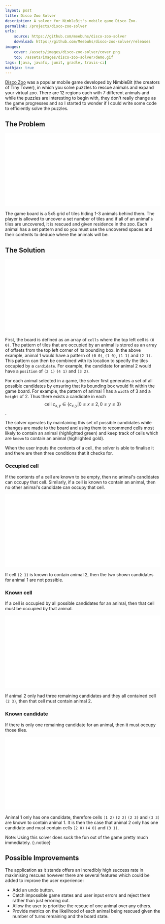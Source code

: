 ```yaml
---
layout: post
title: Disco Zoo Solver
description: A solver for NimbleBit's mobile game Disco Zoo.
permalink: /projects/disco-zoo-solver
urls:
    source: https://github.com/meebuhs/disco-zoo-solver
    download: https://github.com/Meebuhs/disco-zoo-solver/releases
images:
    cover: /assets/images/disco-zoo-solver/cover.png
    top: /assets/images/disco-zoo-solver/demo.gif
tags: [java, javafx, junit, gradle, travis-ci]
mathjax: true
---
```


[Disco Zoo](https://en.wikipedia.org/wiki/Disco_Zoo) was a popular mobile game developed by NimbleBit (the creators of Tiny Tower), in which you solve puzzles to rescue animals and expand your virtual zoo. There are 12 regions each with 7 different animals and while the puzzles are interesting to begin with, they don't really change as the game progresses and so I started to wonder if I could write some code to efficiently solve the puzzles.

## The Problem

<div class="clickable-image"><a href="/assets/images/disco-zoo-solver/game-screenshot.jpg">
    <img src="/assets/images/blank.png" alt="Disco zoo solver - game screenshot" data-echo="/assets/images/disco-zoo-solver/game-screenshot.jpg" />
</a></div>

The game board is a 5x5 grid of tiles hiding 1-3 animals behind them. The player is allowed to uncover a set number of tiles and if all of an animal's tiles are uncovered, it is rescued and given residence in the zoo. Each animal has a set pattern and so you must use the uncovered spaces and their contents to deduce where the animals will be.

## The Solution

<div class="clickable-image"><a href="/assets/images/disco-zoo-solver/candidates.png" style="max-width: 400px">
    <img src="/assets/images/blank.png" alt="Disco zoo solver - candidate generation" data-echo="/assets/images/disco-zoo-solver/candidates.png" />
</a></div>

First, the board is defined as an array of `cells` where the top left cell is `(0 0)`. The pattern of tiles that are occupied by an animal is stored as an array of offsets from the top left corner of its bounding box. In the above example, animal 1 would have a pattern of `(0 0)`, `(1 0)`, `(1 1)` and `(2 1)`. This pattern can then be combined with its location to specify the tiles occupied by a `candidate`. For example, the candidate for animal 2 would have a `position` of `(2 1)` `(4 1)` and `(3 2)`.

For each animal selected in a game, the solver first generates a set of all possible candidates by ensuring that its bounding box would fit within the game board. For example, the pattern of animal 1 has a `width` of 3 and a `height` of 2. Thus there exists a candidate in each 
$$ \text{cell } c_{x, y} \in \{c_{x, y} | 0 \leq x \leq 2, 0 \leq y \leq 3\} $$. 

The solver operates by maintaining this set of possible candidates while changes are made to the board and using them to recommend cells most likely to contain an animal (highlighted green) and keep track of cells which are `known` to contain an animal (highlighted gold).

When the user inputs the contents of a cell, the solver is able to finalise it and there are then three conditions that it checks for.

### Occupied cell

If the contents of a cell are known to be empty, then no animal's candidates can occupy that cell. Similarly, if a cell is known to contain an animal, then no other animal's candidate can occupy that cell.

<div class="clickable-image"><a href="/assets/images/disco-zoo-solver/occupied-cell.png" style="max-width: 400px">
    <img src="/assets/images/blank.png" alt="Disco zoo solver - occupied cell" data-echo="/assets/images/disco-zoo-solver/occupied-cell.png" />
</a></div>

 If cell `(2 1)` is known to contain animal 2, then the two shown candidates for animal 1 are not possible.

### Known cell

If a cell is occupied by all possible candidates for an animal, then that cell must be occupied by that animal.

<div class="clickable-image"><a href="/assets/images/disco-zoo-solver/known-cell.png" style="max-width: 400px">
    <img src="/assets/images/blank.png" alt="Disco zoo solver - known cell" data-echo="/assets/images/disco-zoo-solver/known-cell.png" />
</a></div>

If animal 2 only had three remaining candidates and they all contained cell `(2 3)`, then that cell must contain animal 2. 

### Known candidate

If there is only one remaining candidate for an animal, then it must occupy those tiles.

<div class="clickable-image"><a href="/assets/images/disco-zoo-solver/known-candidate.png" style="max-width: 400px">
    <img src="/assets/images/blank.png" alt="Disco zoo solver - known candidate" data-echo="/assets/images/disco-zoo-solver/known-candidate.png" />
</a></div>

Animal 1 only has one candidate, therefore cells `(1 2)` `(2 2)` `(2 3)` and `(3 3)` are known to contain animal 1. It is then the case that animal 2 only has one candidate and must contain cells `(2 0)` `(4 0)` and `(3 1)`.

Note: Using this solver does suck the fun out of the game pretty much immediately.
{:.notice}

## Possible Improvements

The application as it stands offers an incredibly high success rate in maximising rescues however there are several features which could be added to improve the user experience:

 - Add an undo button.
 - Catch impossible game states and user input errors and reject them rather than just erroring out.
 - Allow the user to prioritise the rescue of one animal over any others.
 - Provide metrics on the likelihood of each animal being rescued given the number of turns remaining and the board state.